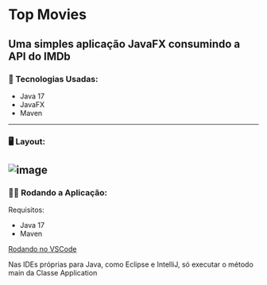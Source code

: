 # Top Movies
## Uma simples aplicação JavaFX consumindo a API do IMDb
### 🚀 Tecnologias Usadas:
- Java 17
- JavaFX
- Maven
---
### 🖥 Layout:
![image](https://user-images.githubusercontent.com/80995654/179650730-f97228c6-4761-41cb-a449-d049dd2eb682.png)
---
### 👨‍💻 Rodando a Aplicação:
Requisitos:
- Java 17
- Maven

[Rodando no VSCode](https://code.visualstudio.com/docs/java/java-gui)

Nas IDEs próprias para Java, como Eclipse e IntelliJ, só executar o método main da Classe Application
